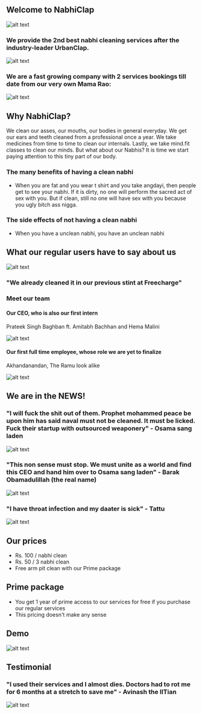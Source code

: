 ## Welcome to NabhiClap

![alt text](https://github.com/viaagra/nabhiclap/blob/master/KH-COMPOSITE-PROTUDING-NAVAL2.webp)

### We provide the 2nd best nabhi cleaning services after the industry-leader UrbanClap. 

![alt text](https://github.com/viaagra/nabhiclap/blob/master/UrbanClap_Logo.png)

### We are a fast growing company with 2 services bookings till date from our very own Mama Rao:

![alt text](https://github.com/viaagra/nabhiclap/blob/master/0.jpeg)

## Why NabhiClap?

We clean our asses, our mouths, our bodies in general everyday. We get our ears and teeth cleaned from a professional once a year. We take medicines from time to time to clean our internals. Lastly, we take mind.fit classes to clean our minds. But what about our Nabhis? It is time we start paying attention to this tiny part of our body.

### The many benefits of having a clean nabhi

- When you are fat and you wear t shirt and you take angdayi, then people get to see your nabhi. If it is dirty, no one will perform the sacred act of sex with you. But if clean, still no one will have sex with you because you ugly bitch ass nigga.

### The side effects of not having a clean nabhi
 - When you have a unclean nabhi, you have an unclean nabhi
 
## What our regular users have to say about us

![alt text](https://github.com/viaagra/nabhiclap/blob/master/einsiteteampic.png)

### "We already cleaned it in our previous stint at Freecharge"

### Meet our team

#### Our CEO, who is also our first intern

Prateek Singh Baghban ft. Amitabh Bachhan and Hema Malini

![alt text](https://github.com/viaagra/nabhiclap/blob/master/prateek.jpg)

#### Our first full time employee, whose role we are yet to finalize

Akhandanandan, The Ramu look alike

![alt text](https://github.com/viaagra/nabhiclap/blob/master/ramu.jpeg)

## We are in the NEWS!

### "I will fuck the shit out of them. Prophet mohammed peace be upon him has said naval must not be cleaned. It must be licked. Fuck their startup with outsourced weaponery" - Osama sang laden

![alt text](https://github.com/viaagra/nabhiclap/blob/master/terror1.jpg)

### "This non sense must stop. We must unite as a world and find this CEO and hand him over to Osama sang laden" - Barak Obamadulillah (the real name)

![alt text](https://github.com/viaagra/nabhiclap/blob/master/obama.jpg)

### "I have throat infection and my daater is sick" - Tattu

![alt text](https://github.com/viaagra/nabhiclap/blob/master/sateesh.jpeg)


## Our prices

- Rs. 100 / nabhi clean
- Rs. 50 / 3 nabhi clean
- Free arm pit clean with our Prime package

## Prime package

- You get 1 year of prime access to our services for free if you purchase our regular services
- This pricing doesn't make any sense

## Demo

![alt text](https://github.com/viaagra/nabhiclap/blob/master/hqdefault.jpg)

## Testimonial

### "I used their services and I almost dies. Doctors had to rot me for 6 months at a stretch to save me" - Avinash the IITian


![alt text](https://github.com/viaagra/nabhiclap/blob/master/avinash.jpg)


